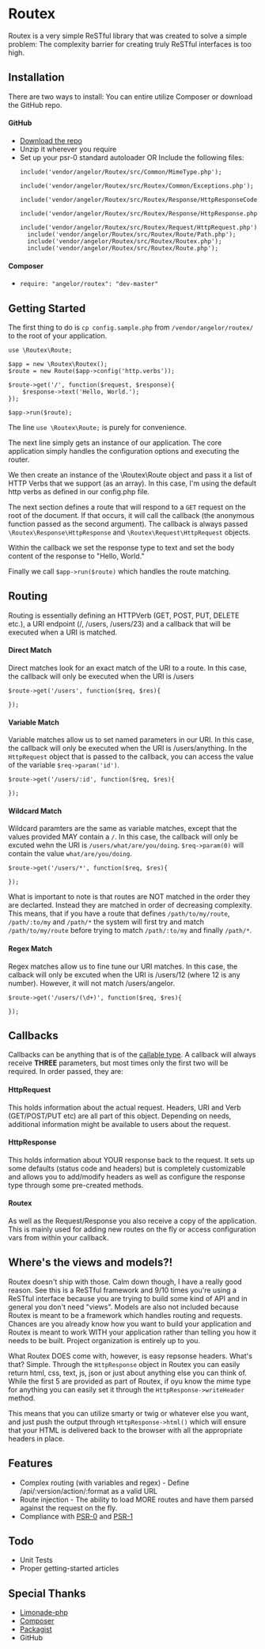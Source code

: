 # Routex

Routex is a very simple ReSTful library that was created to solve a simple problem: The complexity barrier for creating truly ReSTful interfaces is too high. 


## Installation

There are two ways to install: You can entire utilize Composer or download the GitHub repo. 

#### GitHub
- [Download the repo](https://github.com/AngeloR/Routex/downloads)
- Unzip it wherever you require
- Set up your psr-0 standard autoloader OR Include the following files: 
	<pre><code>include('vendor/angelor/Routex/src/Common/MimeType.php');
	include('vendor/angelor/Routex/src/Routex/Common/Exceptions.php');
	include('vendor/angelor/Routex/src/Routex/Response/HttpResponseCode.php');
	include('vendor/angelor/Routex/src/Routex/Response/HttpResponse.php');
	include('vendor/angelor/Routex/src/Routex/Request/HttpRequest.php');
	include('vendor/angelor/Routex/src/Routex/Route/Path.php');
	include('vendor/angelor/Routex/src/Routex/Routex.php');
	include('vendor/angelor/Routex/src/Routex/Route.php');</code></pre>

#### Composer
- `require: "angelor/routex": "dev-master"`

## Getting Started
The first thing to do is `cp config.sample.php` from `/vendor/angelor/routex/` to the root of your application. 

<pre><code>use \Routex\Route;

$app = new \Routex\Routex();
$route = new Route($app->config('http.verbs'));

$route->get('/', function($request, $response){
	$response->text('Hello, World.');
});

$app->run($route);
</code></pre>

The line `use \Routex\Route;` is purely for convenience.

The next line simply gets an instance of our application. The core application simply handles the configuration options and executing the router. 

We then create an instance of the \Routex\Route object and pass it a list of HTTP Verbs that we support (as an array). In this case, I'm using the default http verbs as defined in our config.php file.

The next section defines a route that will respond to a `GET` request on the root of the document. If that occurs, it will call the callback (the anonymous function passed as the second argument). The callback is always passed `\Routex\Response\HttpResponse` and `\Routex\Request\HttpRequest` objects. 

Within the callback we set the response type to text and set the body content of the response to "Hello, World." 

Finally we call `$app->run($route)` which handles the route matching.


## Routing
Routing is essentially defining an HTTPVerb (GET, POST, PUT, DELETE etc.), a URI endpoint (/, /users, /users/23) and a callback that will be executed when a URI is matched. 

#### Direct Match
Direct matches look for an exact match of the URI to a route. In this case, the callback will only be executed when the URI is /users 
<pre><code>$route->get('/users', function($req, $res){
	
});
</code></pre>

#### Variable Match
Variable matches allow us to set named parameters in our URI. In this case, the callback will only be executed when the URI is /users/anything. In the `HttpRequest` object that is passed to the callback, you can access the value of the variable `$req->param('id')`. 
<pre><code>$route->get('/users/:id', function($req, $res){
	
});
</code></pre>

#### Wildcard Match 
Wildcard paramters are the same as variable matches, except that the values provided MAY contain a `/`. In this case, the callback will only be excuted wehn the URI is `/users/what/are/you/doing`. `$req->param(0)` will contain the value `what/are/you/doing`. 

<pre><code>$route->get('/users/*', function($req, $res){

});
</code></pre>

What is important to note is that routes are NOT matched in the order they are declarted. Instead they are matched in order of decreasing complexity. This means, that if you have a route that defines `/path/to/my/route`, `/path/:to/my` and `/path/*` the system will first try and match `/path/to/my/route` before trying to match `/path/:to/my` and finally `/path/*`.

#### Regex Match
Regex matches allow us to fine tune our URI matches. In this case, the calback will only be excuted when the URI is /users/12 (where 12 is any number). However, it will not match /users/angelor.

<pre><code>$route->get('/users/(\d+)', function($req, $res){

});
</code></pre>


## Callbacks
Callbacks can be anything that is of the [callable type](http://ca3.php.net/manual/en/language.types.callable.php). A callback will always receive **THREE** parameters, but most times only the first two will be required. In order passed, they are: 

#### HttpRequest
This holds information about the actual request. Headers, URI and Verb (GET/POST/PUT etc) are all part of this object. Depending on needs, additional information might be available to users about the request.

#### HttpResponse
This holds information about YOUR response back to the request. It sets up some defaults (status code and headers) but is completely customizable and allows you to add/modify headers as well as configure the response type through some pre-created methods.

#### Routex
As well as the Request/Response you also receive a copy of the application. This is mainly used for adding new routes on the fly or access configuration vars from within your callback.


## Where's the views and models?! 
Routex doesn't ship with those. Calm down though, I have a really good reason. See this is a ReSTful framework and 9/10 times you're using a ReSTful interface because you are trying to build some kind of API and in general you don't need "views". Models are also not included because Routex is meant to be a framework which handles routing and requests. Chances are you already know how you want to build your application and Routex is meant to work WITH your application rather than telling you how it needs to be built. Project organization is entirely up to you. 

What Routex DOES come with, however, is easy repsonse headers. What's that? Simple. Through the `HttpResponse` object in Routex you can easily return html, css, text, js, json or just about anything else you can think of. While the first 5 are provided as part of Routex, if oyu know the mime type for anything you can easily set it through the `HttpResponse->writeHeader` method. 

This means that you can utilize smarty or twig or whatever else you want, and just push the output through `HttpResponse->html()` which will ensure that your HTML is delivered back to the browser with all the appropriate headers in place.


## Features
- Complex routing (with variables and regex) - Define /api/:version/action/:format as a valid URL
- Route injection - The ability to load MORE routes and have them parsed against the request on the fly. 
- Compliance with [PSR-0](https://github.com/php-fig/fig-standards/blob/master/accepted/PSR-0.md) and [PSR-1](https://github.com/php-fig/fig-standards/blob/master/accepted/PSR-1-basic-coding-standard.md)


## Todo
- Unit Tests
- Proper getting-started articles

## Special Thanks
- [Limonade-php](https://github.com/sofadesign/limonade)
- [Composer](http://getcomposer.org/)
- [Packagist](https://packagist.org)
- GitHub